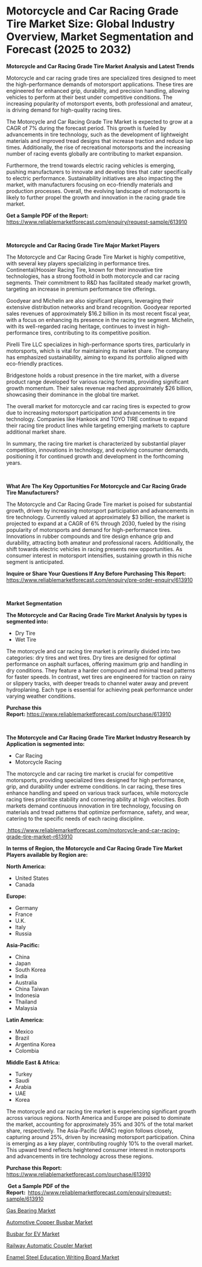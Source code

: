 <p><h1>Motorcycle and Car Racing Grade Tire Market Size: Global Industry Overview, Market Segmentation and Forecast (2025 to 2032)</h1></p><p><strong>Motorcycle and Car Racing Grade Tire Market Analysis and Latest Trends</strong></p>
<p><p>Motorcycle and car racing grade tires are specialized tires designed to meet the high-performance demands of motorsport applications. These tires are engineered for enhanced grip, durability, and precision handling, allowing vehicles to perform at their best under competitive conditions. The increasing popularity of motorsport events, both professional and amateur, is driving demand for high-quality racing tires.</p><p>The Motorcycle and Car Racing Grade Tire Market is expected to grow at a CAGR of 7% during the forecast period. This growth is fueled by advancements in tire technology, such as the development of lightweight materials and improved tread designs that increase traction and reduce lap times. Additionally, the rise of recreational motorsports and the increasing number of racing events globally are contributing to market expansion. </p><p>Furthermore, the trend towards electric racing vehicles is emerging, pushing manufacturers to innovate and develop tires that cater specifically to electric performance. Sustainability initiatives are also impacting the market, with manufacturers focusing on eco-friendly materials and production processes. Overall, the evolving landscape of motorsports is likely to further propel the growth and innovation in the racing grade tire market.</p></p>
<p><strong>Get a Sample PDF of the Report:&nbsp;</strong> <a href="https://www.reliablemarketforecast.com/enquiry/request-sample/613910?utm_campaign=1890&utm_medium=2&utm_source=Github&utm_content=ia&utm_term=24032025&utm_id=motorcycle-and-car-racing-grade-tire">https://www.reliablemarketforecast.com/enquiry/request-sample/613910</a></p>
<p>&nbsp;</p>
<p><strong>Motorcycle and Car Racing Grade Tire Major Market Players</strong></p>
<p><p>The Motorcycle and Car Racing Grade Tire Market is highly competitive, with several key players specializing in performance tires. Continental/Hoosier Racing Tire, known for their innovative tire technologies, has a strong foothold in both motorcycle and car racing segments. Their commitment to R&D has facilitated steady market growth, targeting an increase in premium performance tire offerings.</p><p>Goodyear and Michelin are also significant players, leveraging their extensive distribution networks and brand recognition. Goodyear reported sales revenues of approximately $16.2 billion in its most recent fiscal year, with a focus on enhancing its presence in the racing tire segment. Michelin, with its well-regarded racing heritage, continues to invest in high-performance tires, contributing to its competitive position. </p><p>Pirelli Tire LLC specializes in high-performance sports tires, particularly in motorsports, which is vital for maintaining its market share. The company has emphasized sustainability, aiming to expand its portfolio aligned with eco-friendly practices.</p><p>Bridgestone holds a robust presence in the tire market, with a diverse product range developed for various racing formats, providing significant growth momentum. Their sales revenue reached approximately $26 billion, showcasing their dominance in the global tire market.</p><p>The overall market for motorcycle and car racing tires is expected to grow due to increasing motorsport participation and advancements in tire technology. Companies like Hankook and TOYO TIRE continue to expand their racing tire product lines while targeting emerging markets to capture additional market share.</p><p>In summary, the racing tire market is characterized by substantial player competition, innovations in technology, and evolving consumer demands, positioning it for continued growth and development in the forthcoming years.</p></p>
<p>&nbsp;</p>
<p><strong>What Are The Key Opportunities For Motorcycle and Car Racing Grade Tire Manufacturers?</strong></p>
<p><p>The Motorcycle and Car Racing Grade Tire market is poised for substantial growth, driven by increasing motorsport participation and advancements in tire technology. Currently valued at approximately $3 billion, the market is projected to expand at a CAGR of 6% through 2030, fueled by the rising popularity of motorsports and demand for high-performance tires. Innovations in rubber compounds and tire design enhance grip and durability, attracting both amateur and professional racers. Additionally, the shift towards electric vehicles in racing presents new opportunities. As consumer interest in motorsport intensifies, sustaining growth in this niche segment is anticipated.</p></p>
<p><strong>Inquire or Share Your Questions If Any Before Purchasing This Report:</strong> <a href="https://www.reliablemarketforecast.com/enquiry/pre-order-enquiry/613910?utm_campaign=1890&utm_medium=2&utm_source=Github&utm_content=ia&utm_term=24032025&utm_id=motorcycle-and-car-racing-grade-tire">https://www.reliablemarketforecast.com/enquiry/pre-order-enquiry/613910</a></p>
<p>&nbsp;</p>
<p><strong>Market Segmentation</strong></p>
<p><strong>The Motorcycle and Car Racing Grade Tire Market Analysis by types is segmented into:</strong></p>
<p><ul><li>Dry Tire</li><li>Wet Tire</li></ul></p>
<p><p>The motorcycle and car racing tire market is primarily divided into two categories: dry tires and wet tires. Dry tires are designed for optimal performance on asphalt surfaces, offering maximum grip and handling in dry conditions. They feature a harder compound and minimal tread patterns for faster speeds. In contrast, wet tires are engineered for traction on rainy or slippery tracks, with deeper treads to channel water away and prevent hydroplaning. Each type is essential for achieving peak performance under varying weather conditions.</p></p>
<p><strong>Purchase this Report:&nbsp;</strong><a href="https://www.reliablemarketforecast.com/purchase/613910?utm_campaign=1890&utm_medium=2&utm_source=Github&utm_content=ia&utm_term=24032025&utm_id=motorcycle-and-car-racing-grade-tire">https://www.reliablemarketforecast.com/purchase/613910</a></p>
<p>&nbsp;</p>
<p><strong>The Motorcycle and Car Racing Grade Tire Market Industry Research by Application is segmented into:</strong></p>
<p><ul><li>Car Racing</li><li>Motorcycle Racing</li></ul></p>
<p><p>The motorcycle and car racing tire market is crucial for competitive motorsports, providing specialized tires designed for high performance, grip, and durability under extreme conditions. In car racing, these tires enhance handling and speed on various track surfaces, while motorcycle racing tires prioritize stability and cornering ability at high velocities. Both markets demand continuous innovation in tire technology, focusing on materials and tread patterns that optimize performance, safety, and wear, catering to the specific needs of each racing discipline.</p></p>
<p><a href="https://www.reliablemarketforecast.com/motorcycle-and-car-racing-grade-tire-market-r613910?utm_campaign=1890&utm_medium=2&utm_source=Github&utm_content=ia&utm_term=24032025&utm_id=motorcycle-and-car-racing-grade-tire">&nbsp;https://www.reliablemarketforecast.com/motorcycle-and-car-racing-grade-tire-market-r613910</a></p>
<p><strong>In terms of Region, the Motorcycle and Car Racing Grade Tire Market Players available by Region are:</strong></p>
<p>
    <p> <strong> North America: </strong>
        <ul>
            <li>United States</li>
            <li>Canada</li>
        </ul>
        </p> 
    <p> <strong> Europe: </strong>
        <ul>
            <li>Germany</li>
            <li>France</li>
            <li>U.K.</li>
            <li>Italy</li>
            <li>Russia</li>
        </ul>
        </p> 
    <p> <strong> Asia-Pacific: </strong>
        <ul>
            <li>China</li>
            <li>Japan</li>
            <li>South Korea</li>
            <li>India</li>
            <li>Australia</li>
            <li>China Taiwan</li>
            <li>Indonesia</li>
            <li>Thailand</li>
            <li>Malaysia</li>
        </ul>
        </p> 
    <p> <strong> Latin America: </strong>
        <ul>
            <li>Mexico</li>
            <li>Brazil</li>
            <li>Argentina Korea</li>
            <li>Colombia</li>
        </ul>
        </p> 
    <p> <strong> Middle East & Africa: </strong>
        <ul>
            <li>Turkey</li>
            <li>Saudi</li>
            <li>Arabia</li>
            <li>UAE</li>
            <li>Korea</li>
        </ul>
    </p>
    </p>
<p><p>The motorcycle and car racing tire market is experiencing significant growth across various regions. North America and Europe are poised to dominate the market, accounting for approximately 35% and 30% of the total market share, respectively. The Asia-Pacific (APAC) region follows closely, capturing around 25%, driven by increasing motorsport participation. China is emerging as a key player, contributing roughly 10% to the overall market. This upward trend reflects heightened consumer interest in motorsports and advancements in tire technology across these regions.</p></p>
<p><strong>Purchase this Report: </strong><a href="https://www.reliablemarketforecast.com/purchase/613910?utm_campaign=1890&utm_medium=2&utm_source=Github&utm_content=ia&utm_term=24032025&utm_id=motorcycle-and-car-racing-grade-tire">https://www.reliablemarketforecast.com/purchase/613910</a></p>
<p>&nbsp;<strong>Get a Sample PDF of the Report:&nbsp;&nbsp;</strong><a href="https://www.reliablemarketforecast.com/enquiry/request-sample/613910?utm_campaign=1890&utm_medium=2&utm_source=Github&utm_content=ia&utm_term=24032025&utm_id=motorcycle-and-car-racing-grade-tire">https://www.reliablemarketforecast.com/enquiry/request-sample/613910</a></p>
<p><strong></strong></p>
<p><p><a href="https://github.com/eskelimaksic/Market-Research-Report-List-1/blob/main/gas-bearing-market.md?utm_campaign=1890&utm_medium=2&utm_source=Github&utm_content=ia&utm_term=24032025&utm_id=motorcycle-and-car-racing-grade-tire">Gas Bearing Market</a></p><p><a href="https://github.com/wantadhagino/Market-Research-Report-List-1/blob/main/automotive-copper-busbar-market.md?utm_campaign=1890&utm_medium=2&utm_source=Github&utm_content=ia&utm_term=24032025&utm_id=motorcycle-and-car-racing-grade-tire">Automotive Copper Busbar Market</a></p><p><a href="https://github.com/lelahokendo/Market-Research-Report-List-1/blob/main/busbar-for-ev-market.md?utm_campaign=1890&utm_medium=2&utm_source=Github&utm_content=ia&utm_term=24032025&utm_id=motorcycle-and-car-racing-grade-tire">Busbar for EV Market</a></p><p><a href="https://github.com/hatlepigna2s/Market-Research-Report-List-1/blob/main/railway-automatic-coupler-market.md?utm_campaign=1890&utm_medium=2&utm_source=Github&utm_content=ia&utm_term=24032025&utm_id=motorcycle-and-car-racing-grade-tire">Railway Automatic Coupler Market</a></p><p><a href="https://github.com/vestadjogile/Market-Research-Report-List-1/blob/main/enamel-steel-education-writing-board-market.md?utm_campaign=1890&utm_medium=2&utm_source=Github&utm_content=ia&utm_term=24032025&utm_id=motorcycle-and-car-racing-grade-tire">Enamel Steel Education Writing Board Market</a></p></p>
